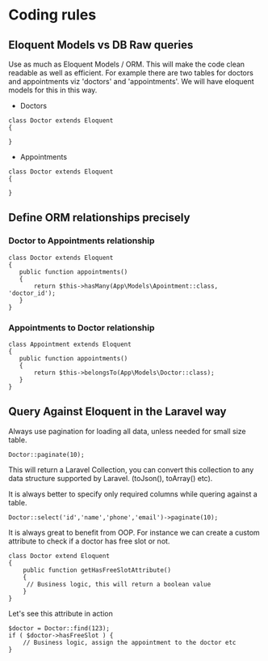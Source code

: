 # Coding rules

## Eloquent Models vs DB Raw queries
Use as much as Eloquent Models / ORM. This will make the code clean readable as well as efficient.
For example there are two tables  for doctors and appointments viz 'doctors' and 'appointments'. We will have eloquent models for this in this way.
* Doctors 
```
class Doctor extends Eloquent
{

}
```
* Appointments 
```
class Doctor extends Eloquent
{

}
```
## Define ORM relationships precisely

### Doctor to Appointments relationship
```
class Doctor extends Eloquent
{
   public function appointments()
   {
       return $this->hasMany(App\Models\Apointment::class, 'doctor_id');
   }
}
```
### Appointments to Doctor relationship
```
class Appointment extends Eloquent
{
   public function appointments()
   {
       return $this->belongsTo(App\Models\Doctor::class);
   }
}
```
## Query Against Eloquent in the Laravel way

Always use pagination for loading all data, unless needed for small size table.
```
Doctor::paginate(10);
```
This will return a Laravel Collection, you can convert this collection to any data structure supported by Laravel. (toJson(), toArray() etc).

It is always better to specify only required columns while quering against a table.
```
Doctor::select('id','name','phone','email')->paginate(10);
```
It is always great to benefit from OOP. For instance we can create a custom attribute to check if a doctor has free slot or not.
```
class Doctor extend Eloquent 
{
    public function getHasFreeSlotAttribute()
    {
     // Business logic, this will return a boolean value
    }
}
```
Let's see this attribute in action
```
$doctor = Doctor::find(123);
if ( $doctor->hasFreeSlot ) {
    // Business logic, assign the appointment to the doctor etc
}
```
